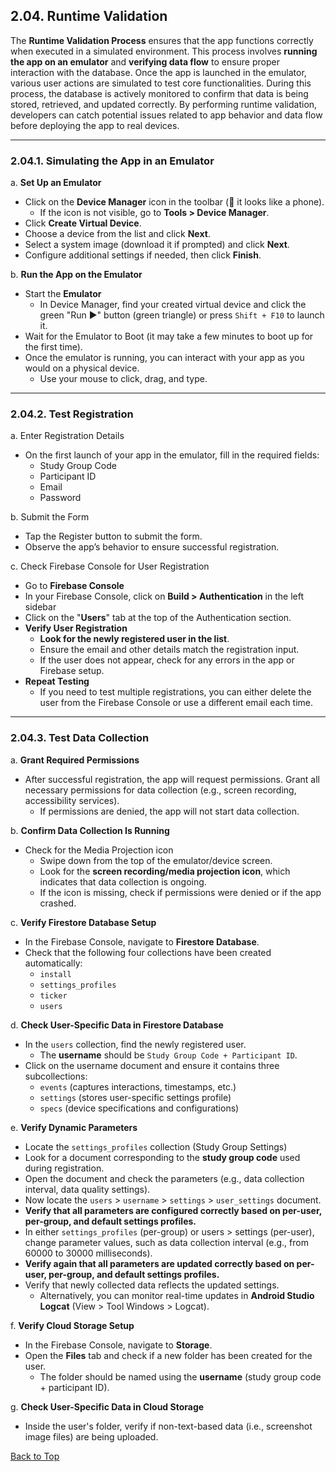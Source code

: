 
## 2.04. Runtime Validation

The **Runtime Validation Process** ensures that the app functions correctly when executed in a simulated environment. This process involves **running the app on an emulator** and **verifying data flow** to ensure proper interaction with the database. Once the app is launched in the emulator, various user actions are simulated to test core functionalities. During this process, the database is actively monitored to confirm that data is being stored, retrieved, and updated correctly. By performing runtime validation, developers can catch potential issues related to app behavior and data flow before deploying the app to real devices.

---

### 2.04.1. Simulating the App in an Emulator

a. **Set Up an Emulator**
  - Click on the **Device Manager** icon in the toolbar (📱 it looks like a phone).
    - If the icon is not visible, go to **Tools > Device Manager**.
  - Click **Create Virtual Device**.
  - Choose a device from the list and click **Next**.
  - Select a system image (download it if prompted) and click **Next**.
  - Configure additional settings if needed, then click **Finish**.

b. **Run the App on the Emulator**
  - Start the **Emulator**
    - In Device Manager, find your created virtual device and click the green "Run ▶" button (green triangle) or press `Shift + F10` to launch it.
  - Wait for the Emulator to Boot (it may take a few minutes to boot up for the first time).
  - Once the emulator is running, you can interact with your app as you would on a physical device.
    - Use your mouse to click, drag, and type.

---

### 2.04.2. Test Registration

a. Enter Registration Details
  - On the first launch of your app in the emulator, fill in the required fields:
    - Study Group Code
    - Participant ID
    - Email
    - Password

b. Submit the Form
  - Tap the Register button to submit the form.
  - Observe the app’s behavior to ensure successful registration.
  
c. Check Firebase Console for User Registration
  - Go to **Firebase Console**
  - In your Firebase Console, click on **Build > Authentication** in the left sidebar
  - Click on the "**Users**" tab at the top of the Authentication section.
  - **Verify User Registration**
    - **Look for the newly registered user in the list**.
    - Ensure the email and other details match the registration input.
    - If the user does not appear, check for any errors in the app or Firebase setup.
  - **Repeat Testing**
    - If you need to test multiple registrations, you can either delete the user from the Firebase Console or use a different email each time.

---

### 2.04.3. Test Data Collection

a. **Grant Required Permissions**
  - After successful registration, the app will request permissions. Grant all necessary permissions for data collection (e.g., screen recording, accessibility services).
    - If permissions are denied, the app will not start data collection.

b. **Confirm Data Collection Is Running**
  - Check for the Media Projection icon
    - Swipe down from the top of the emulator/device screen.
    - Look for the **screen recording/media projection icon**, which indicates that data collection is ongoing.
    - If the icon is missing, check if permissions were denied or if the app crashed.

c. **Verify Firestore Database Setup**
  - In the Firebase Console, navigate to **Firestore Database**.
  - Check that the following four collections have been created automatically:
    - `install`
    - `settings_profiles`
    - `ticker`
    - `users`
   
d. **Check User-Specific Data in Firestore Database**
  - In the `users` collection, find the newly registered user.
    - The **username** should be `Study Group Code + Participant ID`.
  - Click on the username document and ensure it contains three subcollections:
    - `events` (captures interactions, timestamps, etc.)
    - `settings` (stores user-specific settings profile)
    - `specs` (device specifications and configurations)

e. **Verify Dynamic Parameters** 
  - Locate the `settings_profiles` collection (Study Group Settings)
  - Look for a document corresponding to the **study group code** used during registration.
  - Open the document and check the parameters (e.g., data collection interval, data quality settings).
  - Now locate the `users` > `username` > `settings` > `user_settings` document.
  - **Verify that all parameters are configured correctly based on per-user, per-group, and default settings profiles.**
  - In either `settings_profiles` (per-group) or users > settings (per-user), change parameter values, such as data collection interval (e.g., from 60000 to 30000 milliseconds).
  - **Verify again that all parameters are updated correctly based on per-user, per-group, and default settings profiles.**
  - Verify that newly collected data reflects the updated settings.
    - Alternatively, you can monitor real-time updates in **Android Studio Logcat** (View > Tool Windows > Logcat).

f. **Verify Cloud Storage Setup**
  - In the Firebase Console, navigate to **Storage**.
  - Open the **Files** tab and check if a new folder has been created for the user.
    - The folder should be named using the **username** (study group code + participant ID).

g. **Check User-Specific Data in Cloud Storage**
  - Inside the user's folder, verify if non-text-based data (i.e., screenshot image files) are being uploaded.



[Back to Top](#top)

